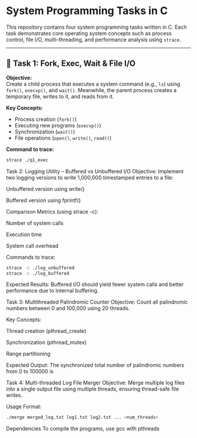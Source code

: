 # System Programming Tasks in C

This repository contains four system programming tasks written in C. Each task demonstrates core operating system concepts such as process control, file I/O, multi-threading, and performance analysis using `strace`.

---

## 🔧 Task 1: Fork, Exec, Wait & File I/O

**Objective:**  
Create a child process that executes a system command (e.g., `ls`) using `fork()`, `execvp()`, and `wait()`. Meanwhile, the parent process creates a temporary file, writes to it, and reads from it.

**Key Concepts:**  
- Process creation (`fork()`)
- Executing new programs (`execvp()`)
- Synchronization (`wait()`)
- File operations (`open()`, `write()`, `read()`)

**Command to trace:**
```bash
strace ./q1_exec
```

Task 2: Logging Utility – Buffered vs Unbuffered I/O
Objective:
Implement two logging versions to write 1,000,000 timestamped entries to a file:

Unbuffered version using write()

Buffered version using fprintf()

Comparison Metrics (using strace -c):

Number of system calls

Execution time

System call overhead

Commands to trace:

```bash
strace -c ./log_unbuffered
strace -c ./log_buffered
```
Expected Results:
Buffered I/O should yield fewer system calls and better performance due to internal buffering.

Task 3: Multithreaded Palindromic Counter
Objective:
Count all palindromic numbers between 0 and 100,000 using 20 threads.

Key Concepts:

Thread creation (pthread_create)

Synchronization (pthread_mutex)

Range partitioning

Expected Output:
The synchronized total number of palindromic numbers from 0 to 100000 is <total>


Task 4: Multi-threaded Log File Merger
Objective:
Merge multiple log files into a single output file using multiple threads, ensuring thread-safe file writes.

Usage Format:

```bash
./merge merged_log.txt log1.txt log2.txt ... <num_threads>
```

Dependencies
To compile the programs, use gcc with pthreads
